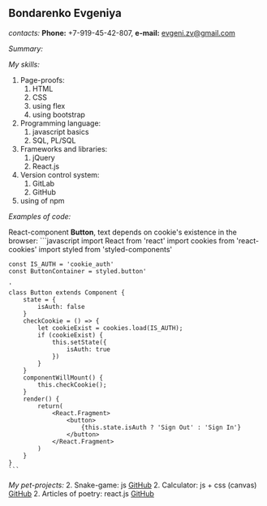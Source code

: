 ## Bondarenko Evgeniya
_contacts:_ __Phone:__ +7-919-45-42-807, __e-mail:__ evgeni.zv@gmail.com

_Summary:_ 

_My skills:_
1. Page-proofs: 
    1. HTML
    1. CSS
    1. using flex
    1. using bootstrap
1. Programming language:
    1. javascript basics 
    1. SQL, PL/SQL
1. Frameworks and libraries: 
    1. jQuery
    1. React.js
1. Version control system:
    1. GitLab
    1. GitHub
1. using of npm

 _Examples of code:_ 

React-component __Button__, text depends on cookie's existence in the browser:
    ```javascript
    import React from 'react'
    import cookies from 'react-cookies'
    import styled from 'styled-components'

    const IS_AUTH = 'cookie_auth'
    const ButtonContainer = styled.button'

    '
    class Button extends Component {
        state = {
            isAuth: false
        }
        checkCookie = () => {
            let cookieExist = cookies.load(IS_AUTH);
            if (cookieExist) {
                this.setState({
                    isAuth: true
                })
            } 
        }
        componentWillMount() {
            this.checkCookie();
        }
        render() {
            return(
                <React.Fragment>
                    <button>
                        {this.state.isAuth ? 'Sign Out' : 'Sign In'}
                    </button>
                </React.Fragment>
            )
        }
    }
    ```

_My pet-projects:_
2. Snake-game: js
[GitHub](https://github.com/GoldilocksJB/Snake)
2. Calculator: js + css (canvas) 
[GitHub](https://github.com/GoldilocksJB/Calculator)
2. Articles of poetry: react.js
[GitHub](https://github.com/GoldilocksJB/Blog)